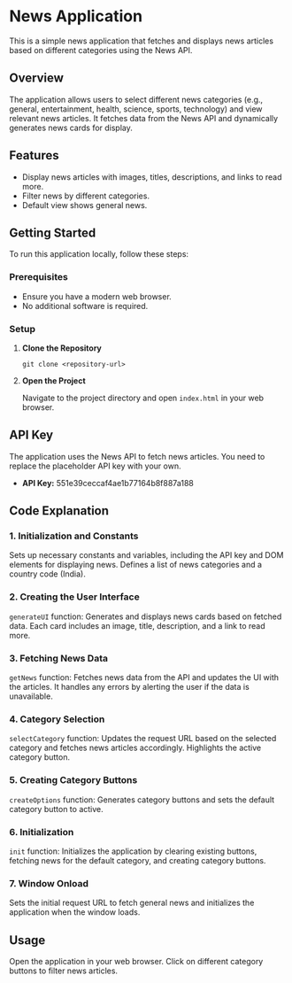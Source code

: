 <!DOCTYPE html>
<html lang="en">
<head>
    <meta charset="UTF-8">
    <meta name="viewport" content="width=device-width, initial-scale=1.0">
    <title>News Application README</title>
</head>
<body>
    <h1>News Application</h1>

<p>This is a simple news application that fetches and displays news articles based on different categories using the News API.</p>

<h2>Overview</h2>
    <p>The application allows users to select different news categories (e.g., general, entertainment, health, science, sports, technology) and view relevant news articles. It fetches data from the News API and dynamically generates news cards for display.</p>

<h2>Features</h2>
    <ul>
        <li>Display news articles with images, titles, descriptions, and links to read more.</li>
        <li>Filter news by different categories.</li>
        <li>Default view shows general news.</li>
    </ul>

<h2>Getting Started</h2>
    <p>To run this application locally, follow these steps:</p>

<h3>Prerequisites</h3>
    <ul>
        <li>Ensure you have a modern web browser.</li>
        <li>No additional software is required.</li>
    </ul>

<h3>Setup</h3>
    <ol>
        <li><strong>Clone the Repository</strong>
            <pre><code>git clone &lt;repository-url&gt;</code></pre>
        </li>
        <li><strong>Open the Project</strong>
            <p>Navigate to the project directory and open <code>index.html</code> in your web browser.</p>
        </li>
    </ol>

<h2>API Key</h2>
    <p>The application uses the News API to fetch news articles. You need to replace the placeholder API key with your own.</p>
    <ul>
        <li><strong>API Key:</strong> 551e39ceccaf4ae1b77164b8f887a188</li>
    </ul>

<h2>Code Explanation</h2>

<h3>1. Initialization and Constants</h3>
    <p>Sets up necessary constants and variables, including the API key and DOM elements for displaying news. Defines a list of news categories and a country code (India).</p>

<h3>2. Creating the User Interface</h3>
    <p><code>generateUI</code> function: Generates and displays news cards based on fetched data. Each card includes an image, title, description, and a link to read more.</p>

<h3>3. Fetching News Data</h3>
    <p><code>getNews</code> function: Fetches news data from the API and updates the UI with the articles. It handles any errors by alerting the user if the data is unavailable.</p>

<h3>4. Category Selection</h3>
    <p><code>selectCategory</code> function: Updates the request URL based on the selected category and fetches news articles accordingly. Highlights the active category button.</p>

<h3>5. Creating Category Buttons</h3>
    <p><code>createOptions</code> function: Generates category buttons and sets the default category button to active.</p>

<h3>6. Initialization</h3>
    <p><code>init</code> function: Initializes the application by clearing existing buttons, fetching news for the default category, and creating category buttons.</p>

<h3>7. Window Onload</h3>
    <p>Sets the initial request URL to fetch general news and initializes the application when the window loads.</p>

<h2>Usage</h2>
    <p>Open the application in your web browser. Click on different category buttons to filter news articles.</p>
</body>
</html>
